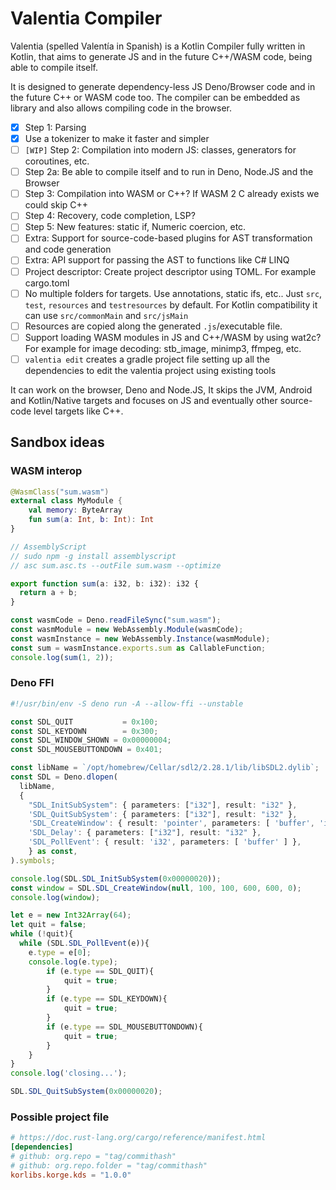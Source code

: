 # Valentia Compiler

Valentia (spelled Valentía in Spanish) is a Kotlin Compiler fully written in Kotlin,
that aims to generate JS and in the future C++/WASM code, being able to compile itself.

It is designed to generate dependency-less JS Deno/Browser code and in the future C++ or WASM code too.
The compiler can be embedded as library and also allows compiling code in the browser.

* [x] Step 1: Parsing
* [x] Use a tokenizer to make it faster and simpler
* [ ] `[WIP]` Step 2: Compilation into modern JS: classes, generators for coroutines, etc.
* [ ] Step 2a: Be able to compile itself and to run in Deno, Node.JS and the Browser
* [ ] Step 3: Compilation into WASM or C++? If WASM 2 C already exists we could skip C++
* [ ] Step 4: Recovery, code completion, LSP?
* [ ] Step 5: New features: static if, Numeric coercion, etc.
* [ ] Extra: Support for source-code-based plugins for AST transformation and code generation
* [ ] Extra: API support for passing the AST to functions like C# LINQ
* [ ] Project descriptor: Create project descriptor using TOML. For example cargo.toml
* [ ] No multiple folders for targets. Use annotations, static ifs, etc.. Just `src`, `test`, `resources` and `testresources` by default. For Kotlin compatibility it can use `src/commonMain` and `src/jsMain`
* [ ] Resources are copied along the generated `.js`/executable file.
* [ ] Support loading WASM modules in JS and C++/WASM by using wat2c? For example for image decoding: stb_image, minimp3, ffmpeg, etc.
* [ ] `valentia edit` creates a gradle project file setting up all the dependencies to edit the valentia project using existing tools

It can work on the browser, Deno and Node.JS,
It skips the JVM, Android and Kotlin/Native targets
and focuses on JS and eventually other source-code level targets like C++.

## Sandbox ideas

### WASM interop

```kotlin
@WasmClass("sum.wasm")
external class MyModule {
    val memory: ByteArray
    fun sum(a: Int, b: Int): Int
}
```

```typescript
// AssemblyScript
// sudo npm -g install assemblyscript
// asc sum.asc.ts --outFile sum.wasm --optimize

export function sum(a: i32, b: i32): i32 {
  return a + b;
}
```

```typescript
const wasmCode = Deno.readFileSync("sum.wasm");
const wasmModule = new WebAssembly.Module(wasmCode);
const wasmInstance = new WebAssembly.Instance(wasmModule);
const sum = wasmInstance.exports.sum as CallableFunction;
console.log(sum(1, 2));
```

### Deno FFI

```typescript
#!/usr/bin/env -S deno run -A --allow-ffi --unstable

const SDL_QUIT           = 0x100;
const SDL_KEYDOWN        = 0x300;
const SDL_WINDOW_SHOWN = 0x00000004;
const SDL_MOUSEBUTTONDOWN = 0x401;

const libName = `/opt/homebrew/Cellar/sdl2/2.28.1/lib/libSDL2.dylib`;
const SDL = Deno.dlopen(
  libName,
  {
    "SDL_InitSubSystem": { parameters: ["i32"], result: "i32" },
    'SDL_QuitSubSystem': { parameters: ["i32"], result: "i32" },
    'SDL_CreateWindow': { result: 'pointer', parameters: [ 'buffer', 'i32', 'i32', 'i32', 'i32', 'i32' ] },
    'SDL_Delay': { parameters: ["i32"], result: "i32" },
    'SDL_PollEvent': { result: 'i32', parameters: [ 'buffer' ] },
    } as const,
).symbols;

console.log(SDL.SDL_InitSubSystem(0x00000020));
const window = SDL.SDL_CreateWindow(null, 100, 100, 600, 600, 0);
console.log(window);

let e = new Int32Array(64);
let quit = false;
while (!quit){
  while (SDL.SDL_PollEvent(e)){
    e.type = e[0];
    console.log(e.type);
        if (e.type == SDL_QUIT){
            quit = true;
        }
        if (e.type == SDL_KEYDOWN){
            quit = true;
        }
        if (e.type == SDL_MOUSEBUTTONDOWN){
            quit = true;
        }
    }
}
console.log('closing...');

SDL.SDL_QuitSubSystem(0x00000020);
```

### Possible project file

```toml
# https://doc.rust-lang.org/cargo/reference/manifest.html
[dependencies]
# github: org.repo = "tag/commithash"
# github: org.repo.folder = "tag/commithash"
korlibs.korge.kds = "1.0.0"
```
